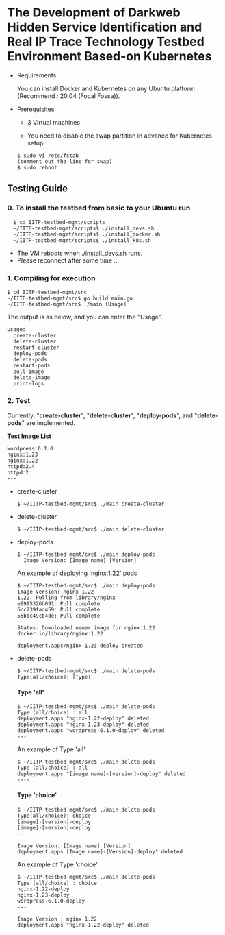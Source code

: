 # The Development of Darkweb Hidden Service Identification and Real IP Trace Technology Testbed Environment Based-on Kubernetes


* Requirements

  You can install Docker and Kubernetes on any Ubuntu platform (Recommend : 20.04 (Focal Fossa)).

* Prerequisites

  - 3 Virtual machines

  - You need to disable the swap partition in advance for Kubernetes setup.

  ```text
  $ sudo vi /etc/fstab
  (comment out the line for swap)
  $ sudo reboot
  ```

## Testing Guide
### 0. To install the testbed from basic to your Ubuntu run
``` text
  $ cd IITP-testbed-mgmt/scripts
  ~/IITP-testbed-mgmt/scripts$ ./install_devs.sh
  ~/IITP-testbed-mgmt/scripts$ ./install_docker.sh
  ~/IITP-testbed-mgmt/scripts$ ./install_k8s.sh
```
* The VM reboots when ./install_devs.sh runs.
* Please reconnect after some time ...

### 1. Compiling for execution
``` text
$ cd IITP-testbed-mgmt/src
~/IITP-testbed-mgmt/src$ go build main.go
~/IITP-testbed-mgmt/src$ ./main [Usage]
```
The output is as below, and you can enter the  "Usage".
``` text
Usage:
  create-cluster
  delete-cluster
  restart-cluster
  deploy-pods
  delete-pods
  restart-pods
  pull-image
  delete-image
  print-logs
```

### 2. Test
Currently, "**create-cluster**", "**delete-cluster**", "**deploy-pods**", and "**delete-pods**" are implemented.

**Test Image List**
```text
wordpress:6.1.0
nginx:1.23
nginx:1.22
httpd:2.4
httpd:2
---
```

* create-cluster
  ```text
  $ ~/IITP-testbed-mgmt/src$ ./main create-cluster
  ```

* delete-cluster
  ```text
  $ ~/IITP-testbed-mgmt/src$ ./main delete-cluster
  ```

* deploy-pods
  ```text
  $ ~/IITP-testbed-mgmt/src$ ./main deploy-pods
    Image Version: [Image name] [Version]
  ```
  An example of deploying 'nginx:1.22' pods
  ```text
  $ ~/IITP-testbed-mgmt/src$ ./main deploy-pods
  Image Version: nginx 1.22
  1.22: Pulling from library/nginx
  e9995326b091: Pull complete 
  6cc239fad459: Pull complete 
  55bbc49cb4de: Pull complete
  ---
  Status: Downloaded newer image for nginx:1.22
  docker.io/library/nginx:1.22

  deployment.apps/nginx-1.23-deploy created
  ```

* delete-pods
  ```text
  $ ~/IITP-testbed-mgmt/src$ ./main delete-pods
  Type(all/choice): [Type]
  ```
  #### Type 'all'
  ```text
  $ ~/IITP-testbed-mgmt/src$ ./main delete-pods
  Type (all/choice) : all
  deployment.apps "nginx-1.22-deploy" deleted
  deployment.apps "nginx-1.23-deploy" deleted
  deployment.apps "wordpress-6.1.0-deploy" deleted
  ---
  ```
    An example of Type 'all'
    ```text
    $ ~/IITP-testbed-mgmt/src$ ./main delete-pods
    Type (all/choice) : all
    deployment.apps "[image name]-[version]-deploy" deleted
    ----
    ```

  #### Type 'choice'
  ```text
  $ ~/IITP-testbed-mgmt/src$ ./main delete-pods
  Type(all/choice): choice
  [image]-[version]-deploy
  [image]-[version]-deploy
  ---

  Image Version: [Image name] [Version]
  deployment.apps [Image name]-[Version]-deploy" deleted
  ```
  An example of Type 'choice'
  ```text
  $ ~/IITP-testbed-mgmt/src$ ./main delete-pods
  Type (all/choice) : choice
  nginx-1.22-deploy
  nginx-1.23-deploy
  wordpress-6.1.0-deploy
  ---

  Image Version : nginx 1.22
  deployment.apps "nginx-1.22-deploy" deleted 
  ```
